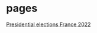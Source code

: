 # pages

[Presidential elections France 2022](https://gjrichter.github.io/pages/Elezioni_Francia_2020_primo_turno/)
